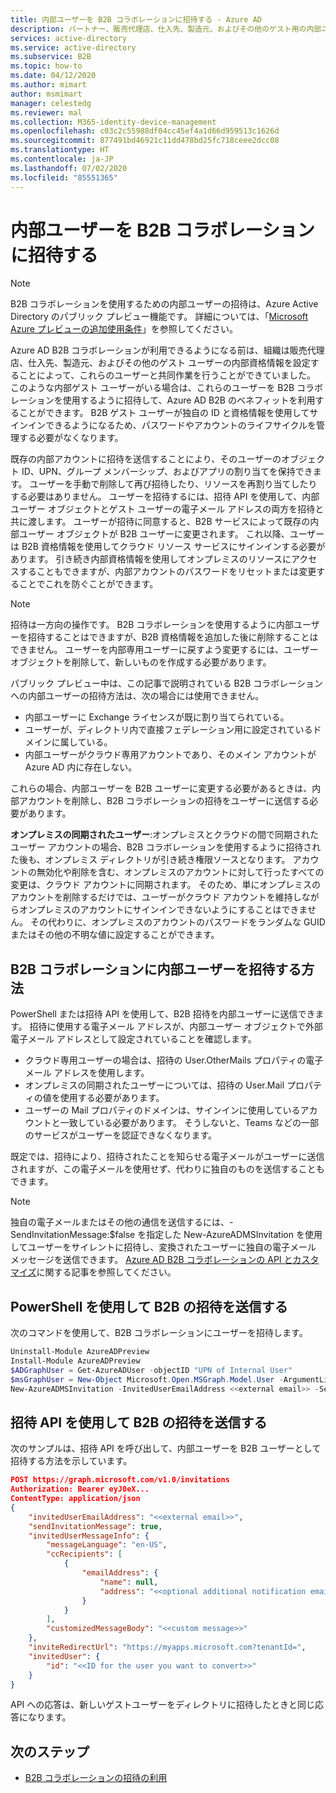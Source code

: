```yaml
---
title: 内部ユーザーを B2B コラボレーションに招待する - Azure AD
description: パートナー、販売代理店、仕入先、製造元、およびその他のゲスト用の内部ユーザー アカウントがある場合は、ユーザー独自の外部資格情報またはログインを使用してサインインするように招待することによって Azure AD B2B コラボレーションに変更できます。 PowerShell または Microsoft Graph の招待 API を使用します。
services: active-directory
ms.service: active-directory
ms.subservice: B2B
ms.topic: how-to
ms.date: 04/12/2020
ms.author: mimart
author: msmimart
manager: celestedg
ms.reviewer: mal
ms.collection: M365-identity-device-management
ms.openlocfilehash: c03c2c55988df04cc45ef4a1d66d959513c1626d
ms.sourcegitcommit: 877491bd46921c11dd478bd25fc718ceee2dcc08
ms.translationtype: HT
ms.contentlocale: ja-JP
ms.lasthandoff: 07/02/2020
ms.locfileid: "85551365"
---
```

# <a name="invite-internal-users-to-b2b-collaboration"></a>内部ユーザーを B2B コラボレーションに招待する

> [!NOTE]
> B2B コラボレーションを使用するための内部ユーザーの招待は、Azure Active Directory のパブリック プレビュー機能です。 詳細については、「[Microsoft Azure プレビューの追加使用条件](https://azure.microsoft.com/support/legal/preview-supplemental-terms/)」を参照してください。

Azure AD B2B コラボレーションが利用できるようになる前は、組織は販売代理店、仕入先、製造元、およびその他のゲスト ユーザーの内部資格情報を設定することによって、これらのユーザーと共同作業を行うことができていました。 このような内部ゲスト ユーザーがいる場合は、これらのユーザーを B2B コラボレーションを使用するように招待して、Azure AD B2B のベネフィットを利用することができます。 B2B ゲスト ユーザーが独自の ID と資格情報を使用してサインインできるようになるため、パスワードやアカウントのライフサイクルを管理する必要がなくなります。

既存の内部アカウントに招待を送信することにより、そのユーザーのオブジェクト ID、UPN、グループ メンバーシップ、およびアプリの割り当てを保持できます。 ユーザーを手動で削除して再び招待したり、リソースを再割り当てしたりする必要はありません。 ユーザーを招待するには、招待 API を使用して、内部ユーザー オブジェクトとゲスト ユーザーの電子メール アドレスの両方を招待と共に渡します。 ユーザーが招待に同意すると、B2B サービスによって既存の内部ユーザー オブジェクトが B2B ユーザーに変更されます。 これ以降、ユーザーは B2B 資格情報を使用してクラウド リソース サービスにサインインする必要があります。 引き続き内部資格情報を使用してオンプレミスのリソースにアクセスすることもできますが、内部アカウントのパスワードをリセットまたは変更することでこれを防ぐことができます。

> [!NOTE]
> 招待は一方向の操作です。 B2B コラボレーションを使用するように内部ユーザーを招待することはできますが、B2B 資格情報を追加した後に削除することはできません。 ユーザーを内部専用ユーザーに戻すよう変更するには、ユーザー オブジェクトを削除して、新しいものを作成する必要があります。

パブリック プレビュー中は、この記事で説明されている B2B コラボレーションへの内部ユーザーの招待方法は、次の場合には使用できません。

- 内部ユーザーに Exchange ライセンスが既に割り当てられている。
- ユーザーが、ディレクトリ内で直接フェデレーション用に設定されているドメインに属している。
- 内部ユーザーがクラウド専用アカウントであり、そのメイン アカウントが Azure AD 内に存在しない。

これらの場合、内部ユーザーを B2B ユーザーに変更する必要があるときは、内部アカウントを削除し、B2B コラボレーションの招待をユーザーに送信する必要があります。

**オンプレミスの同期されたユーザー**:オンプレミスとクラウドの間で同期されたユーザー アカウントの場合、B2B コラボレーションを使用するように招待された後も、オンプレミス ディレクトリが引き続き権限ソースとなります。 アカウントの無効化や削除を含む、オンプレミスのアカウントに対して行ったすべての変更は、クラウド アカウントに同期されます。 そのため、単にオンプレミスのアカウントを削除するだけでは、ユーザーがクラウド アカウントを維持しながらオンプレミスのアカウントにサインインできないようにすることはできません。 その代わりに、オンプレミスのアカウントのパスワードをランダムな GUID またはその他の不明な値に設定することができます。

## <a name="how-to-invite-internal-users-to-b2b-collaboration"></a>B2B コラボレーションに内部ユーザーを招待する方法

PowerShell または招待 API を使用して、B2B 招待を内部ユーザーに送信できます。 招待に使用する電子メール アドレスが、内部ユーザー オブジェクトで外部電子メール アドレスとして設定されていることを確認します。

- クラウド専用ユーザーの場合は、招待の User.OtherMails プロパティの電子メール アドレスを使用します。
- オンプレミスの同期されたユーザーについては、招待の User.Mail プロパティの値を使用する必要があります。
- ユーザーの Mail プロパティのドメインは、サインインに使用しているアカウントと一致している必要があります。 そうしないと、Teams などの一部のサービスがユーザーを認証できなくなります。

既定では、招待により、招待されたことを知らせる電子メールがユーザーに送信されますが、この電子メールを使用せず、代わりに独自のものを送信することもできます。

> [!NOTE]
> 独自の電子メールまたはその他の通信を送信するには、-SendInvitationMessage:$false を指定した New-AzureADMSInvitation を使用してユーザーをサイレントに招待し、変換されたユーザーに独自の電子メール メッセージを送信できます。 [Azure AD B2B コラボレーションの API とカスタマイズ](customize-invitation-api.md)に関する記事を参照してください。

## <a name="use-powershell-to-send-a-b2b-invitation"></a>PowerShell を使用して B2B の招待を送信する

次のコマンドを使用して、B2B コラボレーションにユーザーを招待します。

```powershell
Uninstall-Module AzureADPreview
Install-Module AzureADPreview
$ADGraphUser = Get-AzureADUser -objectID "UPN of Internal User"
$msGraphUser = New-Object Microsoft.Open.MSGraph.Model.User -ArgumentList $ADGraphUser.ObjectId
New-AzureADMSInvitation -InvitedUserEmailAddress <<external email>> -SendInvitationMessage $True -InviteRedirectUrl "http://myapps.microsoft.com" -InvitedUser $msGraphUser
```

## <a name="use-the-invitation-api-to-send-a-b2b-invitation"></a>招待 API を使用して B2B の招待を送信する

次のサンプルは、招待 API を呼び出して、内部ユーザーを B2B ユーザーとして招待する方法を示しています。

```json
POST https://graph.microsoft.com/v1.0/invitations
Authorization: Bearer eyJ0eX...
ContentType: application/json
{
    "invitedUserEmailAddress": "<<external email>>",
    "sendInvitationMessage": true,
    "invitedUserMessageInfo": {
        "messageLanguage": "en-US",
        "ccRecipients": [
            {
                "emailAddress": {
                    "name": null,
                    "address": "<<optional additional notification email>>"
                }
            }
        ],
        "customizedMessageBody": "<<custom message>>"
    },
    "inviteRedirectUrl": "https://myapps.microsoft.com?tenantId=",
    "invitedUser": {
        "id": "<<ID for the user you want to convert>>"
    }
}
```

API への応答は、新しいゲストユーザーをディレクトリに招待したときと同じ応答になります。

## <a name="next-steps"></a>次のステップ

- [B2B コラボレーションの招待の利用](redemption-experience.md)

